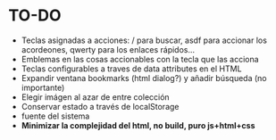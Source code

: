 # TO-DO
- Teclas asignadas a acciones:
  / para buscar, asdf para accionar los acordeones, qwerty para los enlaces rápidos...
- Emblemas en las cosas accionables con la tecla que las acciona
- Teclas configurables a traves de data attributes en el HTML
- Expandir ventana bookmarks (html dialog?) y añadir búsqueda (no importante)
- Elegir imágen al azar de entre colección
- Conservar estado a través de localStorage
- fuente del sistema
- **Minimizar la complejidad del html, no build, puro js+html+css**
